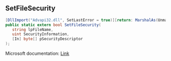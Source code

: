## SetFileSecurity

```csharp
[DllImport("Advapi32.dll", SetLastError = true)][return: MarshalAs(UnmanagedType.Bool)]
public static extern bool SetFileSecurity(
   string lpFileName,
   uint SecurityInformation,
   [In] byte[] pSecurityDescriptor
);
```

Microsoft documentation: [Link](https://docs.microsoft.com/en-us/windows/win32/api/winbase/nf-winbase-setfilesecuritya)
